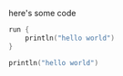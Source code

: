 here's some code

```kotlin
run {
    println("hello world")
}
```

```kotlin
println("hello world")
```